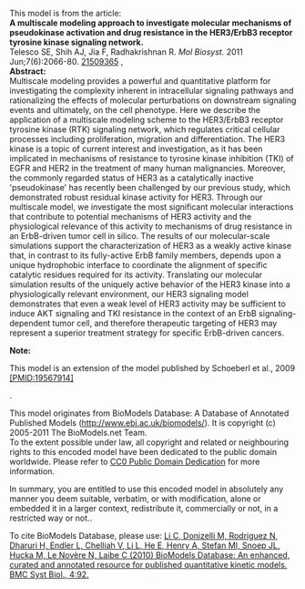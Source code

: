 

This model is from the article:  
**A multiscale modeling approach to investigate molecular mechanisms of pseudokinase activation and drug resistance in the HER3/ErbB3 receptor tyrosine kinase signaling network.**   
Telesco SE, Shih AJ, Jia F, Radhakrishnan R. _Mol Biosyst._ 2011
Jun;7(6):2066-80. [21509365](http://www.ncbi.nlm.nih.gov/pubmed/21509365) ,  
**Abstract:**   
Multiscale modeling provides a powerful and quantitative platform for
investigating the complexity inherent in intracellular signaling pathways and
rationalizing the effects of molecular perturbations on downstream signaling
events and ultimately, on the cell phenotype. Here we describe the application
of a multiscale modeling scheme to the HER3/ErbB3 receptor tyrosine kinase
(RTK) signaling network, which regulates critical cellular processes including
proliferation, migration and differentiation. The HER3 kinase is a topic of
current interest and investigation, as it has been implicated in mechanisms of
resistance to tyrosine kinase inhibition (TKI) of EGFR and HER2 in the
treatment of many human malignancies. Moreover, the commonly regarded status
of HER3 as a catalytically inactive 'pseudokinase' has recently been
challenged by our previous study, which demonstrated robust residual kinase
activity for HER3. Through our multiscale model, we investigate the most
significant molecular interactions that contribute to potential mechanisms of
HER3 activity and the physiological relevance of this activity to mechanisms
of drug resistance in an ErbB-driven tumor cell in silico. The results of our
molecular-scale simulations support the characterization of HER3 as a weakly
active kinase that, in contrast to its fully-active ErbB family members,
depends upon a unique hydrophobic interface to coordinate the alignment of
specific catalytic residues required for its activity. Translating our
molecular simulation results of the uniquely active behavior of the HER3
kinase into a physiologically relevant environment, our HER3 signaling model
demonstrates that even a weak level of HER3 activity may be sufficient to
induce AKT signaling and TKI resistance in the context of an ErbB signaling-
dependent tumor cell, and therefore therapeutic targeting of HER3 may
represent a superior treatment strategy for specific ErbB-driven cancers.

**Note:**

This model is an extension of the model published by Schoeberl et al., 2009
[[PMID:19567914]](http://www.ncbi.nlm.nih.gov/pubmed/19567914)

.

This model originates from BioModels Database: A Database of Annotated
Published Models (http://www.ebi.ac.uk/biomodels/). It is copyright (c)
2005-2011 The BioModels.net Team.  
To the extent possible under law, all copyright and related or neighbouring
rights to this encoded model have been dedicated to the public domain
worldwide. Please refer to [CC0 Public Domain
Dedication](http://creativecommons.org/publicdomain/zero/1.0/) for more
information.

In summary, you are entitled to use this encoded model in absolutely any
manner you deem suitable, verbatim, or with modification, alone or embedded it
in a larger context, redistribute it, commercially or not, in a restricted way
or not..  
  
To cite BioModels Database, please use: [Li C, Donizelli M, Rodriguez N,
Dharuri H, Endler L, Chelliah V, Li L, He E, Henry A, Stefan MI, Snoep JL,
Hucka M, Le Novère N, Laibe C (2010) BioModels Database: An enhanced, curated
and annotated resource for published quantitative kinetic models. BMC Syst
Biol., 4:92.](http://www.ncbi.nlm.nih.gov/pubmed/20587024)

